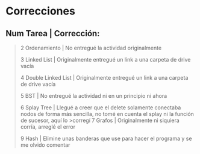 # Correcciones

## Num Tarea            | Corrección:
>2 Ordenamiento        | No entregué la actividad originalmente
>
>3 Linked List         | Originalmente entregué un link a una carpeta de drive vacía
>
>4 Double Linked List  | Originalmente entregué un link a una carpeta de drive vacía
>
>5 BST                 | No entregué la actividad ni en un principio ni ahora
>
>6 Splay Tree          | Llegué a creer que el delete solamente conectaba nodos de forma más sencilla, no tomé en cuenta el splay ni la función de sucesor, aquí lo >corregí
>7 Grafos              | Originalmente ni siquiera corría, arreglé el error
>
>9 Hash                | Elimine unas banderas que use para hacer el programa y se me olvido comentar
>
